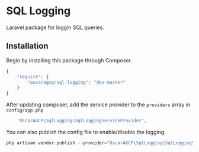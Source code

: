 # SQL Logging

Laravel package for loggin SQL queries.

## Installation

Begin by installing this package through Composer.

```js
{
    "require": {
		"oscaragcp/sql-logging": "dev-master"
	}
}
```

After updating composer, add the service provider to the `providers` array in `config/app.php`

```js
    'OscarAGCP\SqlLogging\SqlLoggingServiceProvider',
```

You can also publish the config file to enable/disable the logging.

```js
php artisan vendor:publish --provider="OscarAGCP\SqlLogging\SqlLoggingServiceProvider" --tag=config
```